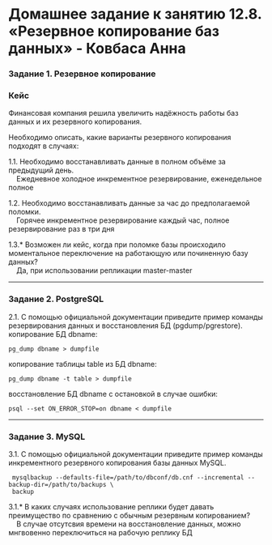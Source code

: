 # Домашнее задание к занятию 12.8. «Резервное копирование баз данных» - Ковбаса Анна

### Задание 1. Резервное копирование

### Кейс
Финансовая компания решила увеличить надёжность работы баз данных и их резервного копирования. 

Необходимо описать, какие варианты резервного копирования подходят в случаях: 

1.1. Необходимо восстанавливать данные в полном объёме за предыдущий день. <br> 
&nbsp;&nbsp;&nbsp;&nbsp;Ежедневное холодное инкрементное резервирование, еженедельное полное

1.2. Необходимо восстанавливать данные за час до предполагаемой поломки.<br>
&nbsp;&nbsp;&nbsp;&nbsp;Горячее инкрементное резервирование каждый час, полное резервирование раз в три дня

1.3.* Возможен ли кейс, когда при поломке базы происходило моментальное переключение на работающую или починенную базу данных?<br>
&nbsp;&nbsp;&nbsp;&nbsp;Да, при использовании репликации master-master


---

### Задание 2. PostgreSQL

2.1. С помощью официальной документации приведите пример команды резервирования данных и восстановления БД (pgdump/pgrestore).<br> 
копирование БД dbname:
```
pg_dump dbname > dumpfile
```

копирование таблицы table из БД dbname:
```
pg_dump dbname -t table > dumpfile
```

восстановление БД dbname с остановкой в случае ошибки:
```
psql --set ON_ERROR_STOP=on dbname < dumpfile 
```

---

### Задание 3. MySQL

3.1. С помощью официальной документации приведите пример команды инкрементного резервного копирования базы данных MySQL. 
```
 mysqlbackup --defaults-file=/path/to/dbconf/db.cnf --incremental --backup-dir=/path/to/backups \
 backup
```
3.1.* В каких случаях использование реплики будет давать преимущество по сравнению с обычным резервным копированием?<br> 
&nbsp;&nbsp;&nbsp;&nbsp;В случае отсутсвия времени на восстановление данных, можно мнгвовенно переключиться на рабочую реплику БД

